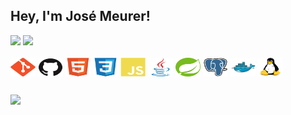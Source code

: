 ## Hey, I'm José Meurer!

<div>
  <img height="180em" src="https://github-readme-stats.vercel.app/api?username=jose-meurer&show_icons=true&theme=react&include_all_commits=true&count_private=true"/>
  <img height="180em" src="https://github-readme-stats.vercel.app/api/top-langs/?username=jose-meurer&layout=compact&langs_count=7&theme=react"/>
</div>
  
<div style="display: inline_block">
  <br />
  <img align="center" alt="git" height="30" width="40" src="https://github.com/devicons/devicon/blob/master/icons/git/git-original.svg">
  <img align="center" alt="github" height="30" width="40" src="https://github.com/devicons/devicon/blob/master/icons/github/github-original.svg">
  <img align="center" alt="html" height="30" width="40" src="https://github.com/devicons/devicon/blob/master/icons/html5/html5-original.svg">
  <img align="center" alt="css" height="30" width="40" src="https://github.com/devicons/devicon/blob/master/icons/css3/css3-original.svg">
  <img align="center" alt="css" height="30" width="40" src="https://github.com/devicons/devicon/blob/master/icons/javascript/javascript-plain.svg">
  <img align="center" alt="java" height="30" width="40" src="https://raw.githubusercontent.com/devicons/devicon/master/icons/java/java-original.svg">
  <img align="center" alt="spring" height="30" width="40" src="https://raw.githubusercontent.com/devicons/devicon/master/icons/spring/spring-original.svg">
  <img align="center" alt="postgresql" height="30" width="40" src="https://raw.githubusercontent.com/devicons/devicon/master/icons/postgresql/postgresql-original.svg">
  <img align="center" alt="docker" height="30" width="40" src="https://github.com/devicons/devicon/blob/master/icons/docker/docker-original.svg">
  <img align="center" alt="linux" height="30" width="40" src="https://github.com/devicons/devicon/blob/master/icons/linux/linux-original.svg">
</div>

   ##
   
<div>
  <a href="https://www.linkedin.com/in/jose-meurer/" target="_blank"><img src="https://img.shields.io/badge/-LinkedIn-%230077B5?style=for-the-badge&logo=linkedin&logoColor=white"   
  target="_blank"></a>
</div>
